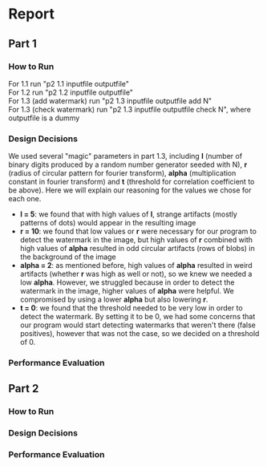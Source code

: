# Report
## Part 1
### How to Run
For 1.1 run "p2 1.1 inputfile outputfile"  
For 1.2 run "p2 1.2 inputfile outputfile"  
For 1.3 (add watermark) run "p2 1.3 inputfile outputfile add N"  
For 1.3 (check watermark) run "p2 1.3 inputfile outputfile check N", where outputfile is a dummy  

### Design Decisions
We used several "magic" parameters in part 1.3, including **l** (number of binary digits produced by a random number generator seeded with N), **r** (radius of circular pattern for fourier transform), **alpha** (multiplication constant in fourier transform) and **t** (threshold for correlation coefficient to be above). Here we will explain our reasoning for the values we chose for each one.
* **l = 5**: we found that with high values of **l**, strange artifacts (mostly patterns of dots) would appear in the resulting image
* **r = 10**: we found that low values or **r** were necessary for our program to detect the watermark in the image, but high values of **r** combined with high values of **alpha** resulted in odd circular artifacts (rows of blobs) in the background of the image
* **alpha = 2**: as mentioned before, high values of **alpha** resulted in weird artifacts (whether **r** was high as well or not), so we knew we needed a low **alpha**. However, we struggled because in order to detect the watermark in the image, higher values of **alpha** were helpful. We compromised by using a lower **alpha** but also lowering **r**.
* **t = 0**: we found that the threshold needed to be very low in order to detect the watermark. By setting it to be 0, we had some concerns that our program would start detecting watermarks that weren't there (false positives), however that was not the case, so we decided on a threshold of 0.

### Performance Evaluation

## Part 2
### How to Run

### Design Decisions

### Performance Evaluation


